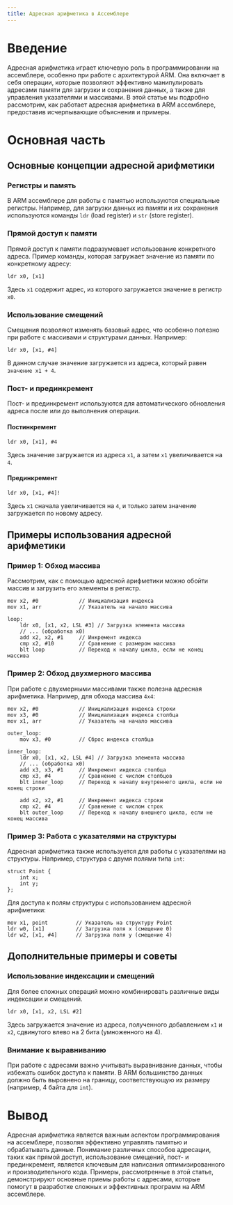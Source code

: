```yaml
---
title: Адресная арифметика в Ассемблере
---
```

# Введение

Адресная арифметика играет ключевую роль в программировании на ассемблере, особенно при работе с архитектурой ARM. Она включает в себя операции, которые позволяют эффективно манипулировать адресами памяти для загрузки и сохранения данных, а также для управления указателями и массивами. В этой статье мы подробно рассмотрим, как работает адресная арифметика в ARM ассемблере, предоставив исчерпывающие объяснения и примеры.

# Основная часть

## Основные концепции адресной арифметики

### Регистры и память

В ARM ассемблере для работы с памятью используются специальные регистры. Например, для загрузки данных из памяти и их сохранения используются команды `ldr` (load register) и `str` (store register).

### Прямой доступ к памяти

Прямой доступ к памяти подразумевает использование конкретного адреса. Пример команды, которая загружает значение из памяти по конкретному адресу:

```assembly
ldr x0, [x1]
```

Здесь `x1` содержит адрес, из которого загружается значение в регистр `x0`.

### Использование смещений

Смещения позволяют изменять базовый адрес, что особенно полезно при работе с массивами и структурами данных. Например:

```assembly
ldr x0, [x1, #4]
```

В данном случае значение загружается из адреса, который равен `значение x1 + 4`.

### Пост- и прединкремент

Пост- и прединкремент используются для автоматического обновления адреса после или до выполнения операции.

#### Постинкремент

```assembly
ldr x0, [x1], #4
```

Здесь значение загружается из адреса `x1`, а затем `x1` увеличивается на `4`.

#### Прединкремент

```assembly
ldr x0, [x1, #4]!
```

Здесь `x1` сначала увеличивается на `4`, и только затем значение загружается по новому адресу.

## Примеры использования адресной арифметики

### Пример 1: Обход массива

Рассмотрим, как с помощью адресной арифметики можно обойти массив и загрузить его элементы в регистр.

```assembly
mov x2, #0             // Инициализация индекса
mov x1, arr            // Указатель на начало массива

loop:
    ldr x0, [x1, x2, LSL #3] // Загрузка элемента массива
    // ... (обработка x0)
    add x2, x2, #1     // Инкремент индекса
    cmp x2, #10        // Сравнение с размером массива
    blt loop           // Переход к началу цикла, если не конец массива
```

### Пример 2: Обход двухмерного массива

При работе с двухмерными массивами также полезна адресная арифметика. Например, для обхода массива `4x4`:

```assembly
mov x2, #0             // Инициализация индекса строки
mov x3, #0             // Инициализация индекса столбца
mov x1, arr            // Указатель на начало массива

outer_loop:
    mov x3, #0         // Сброс индекса столбца

inner_loop:
    ldr x0, [x1, x2, LSL #4] // Загрузка элемента массива
    // ... (обработка x0)
    add x3, x3, #1     // Инкремент индекса столбца
    cmp x3, #4         // Сравнение с числом столбцов
    blt inner_loop     // Переход к началу внутреннего цикла, если не конец строки

    add x2, x2, #1     // Инкремент индекса строки
    cmp x2, #4         // Сравнение с числом строк
    blt outer_loop     // Переход к началу внешнего цикла, если не конец массива
```

### Пример 3: Работа с указателями на структуры

Адресная арифметика также используется для работы с указателями на структуры. Например, структура с двумя полями типа `int`:

```assembly
struct Point {
    int x;
    int y;
};
```

Для доступа к полям структуры с использованием адресной арифметики:

```assembly
mov x1, point         // Указатель на структуру Point
ldr w0, [x1]          // Загрузка поля x (смещение 0)
ldr w2, [x1, #4]      // Загрузка поля y (смещение 4)
```

## Дополнительные примеры и советы

### Использование индексации и смещений

Для более сложных операций можно комбинировать различные виды индексации и смещений.

```assembly
ldr x0, [x1, x2, LSL #2]
```

Здесь загружается значение из адреса, полученного добавлением `x1` и `x2`, сдвинутого влево на 2 бита (умноженного на 4).

### Внимание к выравниванию

При работе с адресами важно учитывать выравнивание данных, чтобы избежать ошибок доступа к памяти. В ARM большинство данных должно быть выровнено на границу, соответствующую их размеру (например, 4 байта для `int`).

# Вывод

Адресная арифметика является важным аспектом программирования на ассемблере, позволяя эффективно управлять памятью и обрабатывать данные. Понимание различных способов адресации, таких как прямой доступ, использование смещений, пост- и прединкремент, является ключевым для написания оптимизированного и производительного кода. Примеры, рассмотренные в этой статье, демонстрируют основные приемы работы с адресами, которые помогут в разработке сложных и эффективных программ на ARM ассемблере.